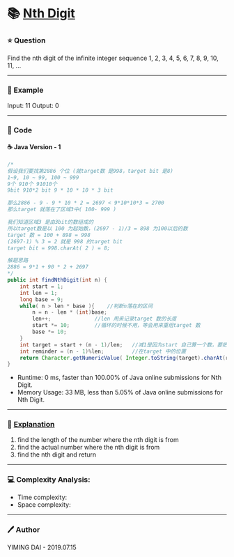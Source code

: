 # :books: [Nth Digit](https://leetcode.com/problems/nth-digit/)

### :star: Question

Find the nth digit of the infinite integer sequence 1, 2, 3, 4, 5, 6, 7, 8, 9, 10, 11, ...

--- 

### :car: Example

Input: 11
Output: 0

---

### :hammer: Code

#### :coffee: Java Version - 1

```java
/*
假设我们要找第2886 个位 (就target数 是998，target bit 是8)
1~9, 10 ~ 99, 100 ~ 999
9个 910个 91010个
9bit 910*2 bit 9 * 10 * 10 * 3 bit

那么2886 - 9 - 9 * 10 * 2 = 2697 < 9*10*10*3 = 2700
那么target 就落在了区域3中( 100- 999 )

我们知道区域3 是由3bit的数组成的
所以target数是以 100 为起始数，(2697 - 1)/3 = 898 为100以后的数
target 数 = 100 + 898 = 998
(2697-1) % 3 = 2 就是 998 的target bit 
target bit = 998.charAt( 2 ) = 8;

解题思路
2886 = 9*1 + 90 * 2 + 2697
*/
public int findNthDigit(int n) {
    int start = 1;
    int len = 1;
    long base = 9;
    while( n > len * base ){    //判断n落在的区间
        n = n - len * (int)base;     
        len++;              //len 用来记录target 数的长度
        start *= 10;        //循环的时候不用，等会用来重组target 数
        base *= 10;
    }
    int target = start + (n - 1)/len;   //减1是因为start 自己算一个数，要把start 从计算中抠掉
    int reminder = (n - 1)%len;         //在target 中的位置
    return Character.getNumericValue( Integer.toString(target).charAt(reminder) );
}
```

- Runtime: 0 ms, faster than 100.00% of Java online submissions for Nth Digit.
- Memory Usage: 33 MB, less than 5.05% of Java online submissions for Nth Digit.

---

### :pencil: [Explanation](https://leetcode.com/problems/nth-digit/discuss/88363/Java-solution)

1. find the length of the number where the nth digit is from
2. find the actual number where the nth digit is from
3. find the nth digit and return

---

### :computer: Complexity Analysis:

- Time complexity: 
- Space complexity: 

---

### :pen: Author

YIMING DAI - 2019.07.15
